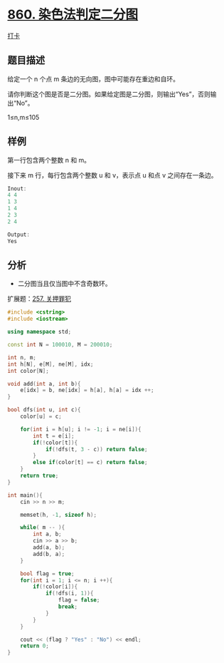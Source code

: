 # [860. 染色法判定二分图](https://www.acwing.com/problem/content/862/)

[打卡](https://www.acwing.com/activity/content/problem/content/926/1/)

## 题目描述

给定一个 n 个点 m 条边的无向图，图中可能存在重边和自环。

请你判断这个图是否是二分图。如果给定图是二分图，则输出“Yes”，否则输出“No”。

1≤n,m≤105

## 样例

第一行包含两个整数 n 和 m。

接下来 m 行，每行包含两个整数 u 和 v，表示点 u 和点 v 之间存在一条边。

```c++
Inout:
4 4
1 3
1 4
2 3
2 4

Output:
Yes
```

## 分析

- 二分图当且仅当图中不含奇数环。

扩展题：[257. 关押罪犯](https://www.acwing.com/problem/content/259/)

```c++
#include <cstring>
#include <iostream>

using namespace std;

const int N = 100010, M = 200010;

int n, m;
int h[N], e[M], ne[M], idx;
int color[N];

void add(int a, int b){
    e[idx] = b, ne[idx] = h[a], h[a] = idx ++;
}

bool dfs(int u, int c){
    color[u] = c;

    for(int i = h[u]; i != -1; i = ne[i]){
        int t = e[i];
        if(!color[t]){
            if(!dfs(t, 3 - c)) return false;
        }
        else if(color[t] == c) return false;
    }
    return true;
}

int main(){
    cin >> n >> m;

    memset(h, -1, sizeof h);

    while( m -- ){
        int a, b;
        cin >> a >> b;
        add(a, b);
        add(b, a);
    }

    bool flag = true;
    for(int i = 1; i <= n; i ++){
        if(!color[i]){
            if(!dfs(i, 1)){
                flag = false;
                break;
            }
        }
    }

    cout << (flag ? "Yes" : "No") << endl;
    return 0;
}
```
